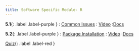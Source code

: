 ```yaml
---
title: Software Specific Module- R
---
```


**5.1**{: .label .label-purple }
: [Common Issues](#)
   : [Video](#)
      :[Docs](#)

**5.2**{: .label .label-purple }
: [Package Installation](#)
   : [Video](#)
      :[Docs](#)

[Quiz](#){: .label .label-red }


